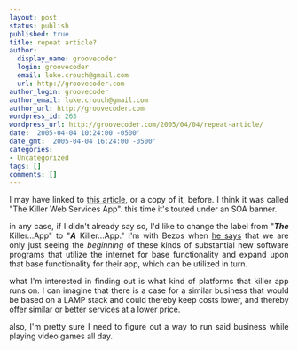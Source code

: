 ```yaml
---
layout: post
status: publish
published: true
title: repeat article?
author:
  display_name: groovecoder
  login: groovecoder
  email: luke.crouch@gmail.com
  url: http://groovecoder.com
author_login: groovecoder
author_email: luke.crouch@gmail.com
author_url: http://groovecoder.com
wordpress_id: 263
wordpress_url: http://groovecoder.com/2005/04/04/repeat-article/
date: '2005-04-04 10:24:00 -0500'
date_gmt: '2005-04-04 16:24:00 -0500'
categories:
- Uncategorized
tags: []
comments: []
---
```

<div style="text-align: justify;">I may have linked to <a href="http://computerworld.com.my/ShowPage.aspx?pagetype=2&articleid=435&amp;pubid=4&issueid=34">this article</a>, or a copy of it, before. I think it was called "The Killer Web Services App". this time it's touted under an SOA banner.</p>
<p>in any case, if I didn't already say so, I'd like to change the label from "<span style="font-weight: bold; font-style: italic;">The</span> Killer...App" to "<span style="font-weight: bold; font-style: italic;">A</span> Killer...App." I'm with Bezos when <a href="http://www.itconversations.com/shows/detail297.html">he says</a> that we are only just seeing the <span style="font-style: italic;">beginning </span>of these kinds of substantial new software programs that utilize the internet for base functionality and expand upon that base functionality for their app, which can be utilized in turn.</p>
<p>what I'm interested in finding out is what kind of platforms that killer app runs on. I can imagine that there is a case for a similar business that would be based on a LAMP stack and could thereby keep costs lower, and thereby offer similar or better services at a lower price.</p>
<p>also, I'm pretty sure I need to figure out a way to run said business while playing video games all day.</div>
